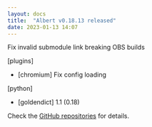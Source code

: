 ```yaml
---
layout: docs
title:  "Albert v0.18.13 released"
date: 2023-01-13 14:07
---
```


Fix invalid submodule link breaking OBS builds

[plugins]
* [chromium] Fix config loading

[python]
* [goldendict] 1.1 (0.18)

Check the [GitHub repositories](https://github.com/albertlauncher/albert/commits/v0.18.13) for details.
